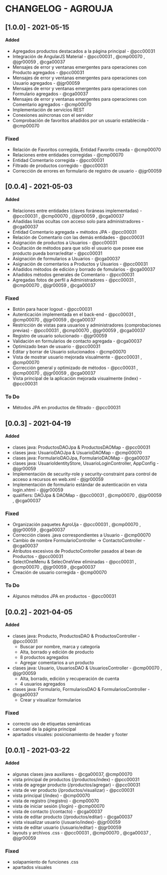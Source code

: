 # CHANGELOG - AGROUJA

## [1.0.0] - 2021-05-15
#### Added

- Agregados productos destacados a la página principal - @pcc00031
- Integración de AngularJS Material - @pcc00031 , @cmp00070 , @jgr00059 , @cga00037
- Mensajes de error y ventanas emergentes para operaciones con Producto agregados - @pcc00031
- Mensajes de error y ventanas emergentes para operaciones con Usuario agregados - @jgr00059
- Mensajes de error y ventanas emergentes para operaciones con Formulario agregados - @cga00037
- Mensajes de error y ventanas emergentes para operaciones con Comentario agregados - @cmp00070
- Implementación de servicios REST
- Conexiones asíncronas con el servidor
- Comprobación de favoritos añadidos por un usuario establecida - @cmp00070  

### Fixed

- Relación de Favoritos corregida, Entidad Favorito creada - @cmp00070
- Relaciones entre entidades corregidas - @cmp00070
- Entidad Comentario corregida - @pcc00031
- Filtrado de productos corregido - @pcc00031
- Corrección de errores en formulario de registro de usuario - @jgr00059

## [0.0.4] - 2021-05-03
#### Added

- Relaciones entre entidades (claves foráneas implementadas) - @pcc00031 , @cmp00070 , @jgr00059 , @cga00037
- Añadidas listas ocultas con acceso solo para administradores - @cga00037
- Entidad Comentario agregada + métodos JPA - @pcc00031
- Relación de Comentario con las demás entidades - @pcc00031
- Asignación de productos a Usuarios - @pcc00031
- Ocultación de métodos para que sólo el usuario que posee ese producto pueda borrar/editar - @pcc00031
- Asignación de formularios a Usuarios - @cga00037
- Asignación de comentarios a Productos y Usuarios - @pcc00031 
- Añadidos métodos de edición y borrado de fomularios - @cga00037
- Añadidos métodos generales de Comentario - @pcc00031
- Agregadas fotos de perfil a Administradores - @pcc00031 , @cmp00070 , @jgr00059 , @cga00037

### Fixed

- Botón para hacer logout - @pcc00031
- Autenticación implementada en el back-end - @pcc00031 , @cmp00070 , @jgr00059 , @cga00037
- Restricción de vistas para usuarios y administradores (comprobaciones previas) - @pcc00031 , @cmp00070 , @jgr00059 , @cga00037
- Registro de usuario solucionado - @jgr00059
- Validación en formularios de contacto agregada - @cga00037
- Optimizado bean de usuario - @pcc00031
- Editar y borrar de Usuario solucionados - @cmp00070
- Vista de mostrar usuario mejorada visualmente - @pcc00031 , @cmp00070
- Corrección general y optimizado de métodos - @pcc00031 , @cmp00070 , @jgr00059 , @cga00037
- Vista principal de la aplicación mejorada visualmente (index) - @pcc00031

### To Do

- Métodos JPA en productos de filtrado - @pcc00031

## [0.0.3] - 2021-04-19
#### Added

- clases java: ProductosDAOJpa & ProductosDAOMap - @pcc00031
- clases java: UsuarioDAOJpa & UsuarioDAOMap - @cmp00070 
- clases java: FormularioDAOJpa, FormularioDAOMap - @cga00037
- clases java: UsuarioIdentityStore, UsuarioLoginController, AppConfig - @jgr00059
- Implementación de security-role y security-constraint para control de acceso a recursos en web.xml - @jgr00059
- Implementación de formulario estándar de autenticación en vista login.xhtml - @jgr00059
- qualifiers: DAOJpa & DAOMap - @pcc00031 , @cmp00070 , @jgr00059 , @cga00037

### Fixed

- Organización paquetes AgroUja - @pcc00031 , @cmp00070 , @jgr00059 , @cga00037
- Corrección clases .java correspondientes a Usuario - @cmp00070
- Cambio de nombre FormularioController -> ContactoController - @cga00037
- Atributos excesivos de ProductoController pasados al bean de Productos - @pcc00031
- SelectOneMenu & SelecOneView eliminadas - @pcc00031 , @cmp00070 , @jgr00059 , @cga00037
- Creación de usuario corregida - @cmp00070

### To Do

- Algunos métodos JPA en productos - @pcc00031

## [0.0.2] - 2021-04-05
#### Added

- clases java: Producto, ProductosDAO & ProductosController - @pcc00031
    - Buscar por nombre, marca y categoría
    - Alta, borrado y edición de producto
    - 8 productos agregados
    - Agregar comentarios a un producto
- clases java: Usuario, UsuariosDAO & UsuariosController - @cmp00070 , @jgr00059
    - Alta, borrado, edición y recuperación de cuenta
    - 4 usuarios agregados
- clases java: Formulario, FormulariosDAO & FormulariosController - @cga00037
    - Crear y visualizar formularios

### Fixed

- correcto uso de etiquetas semánticas
- carousel de la página principal
- apartados visuales: posicionamiento de header y footer

## [0.0.1] - 2021-03-22
#### Added

- algunas clases java auxiliares - @cga00037, @cmp00070
- vista principal de productos (/productos/index) - @pcc00031
- vista de agregar producto (/productos/agregar) - @pcc00031
- vista de ver producto (/productos/visualizar) - @pcc00031
- vista principal (/index) - @cmp00070
- vista de registro (/registro) - @cmp00070
- vista de iniciar sesión (/login) - @cmp00070
- vista de contacto (/contacto) - @cga00037
- vista de editar producto (/productos/editar) - @cga00037
- vista visualizar usuario (/usuario/index)- @jgr00059
- vista de editar usuario (/usuario/editar) - @jgr00059
- layouts y archivos .css - @pcc00031 , @cmp00070 , @cga00037 , @jgr00059

### Fixed

- solapamiento de funciones .css
- apartados visuales 


